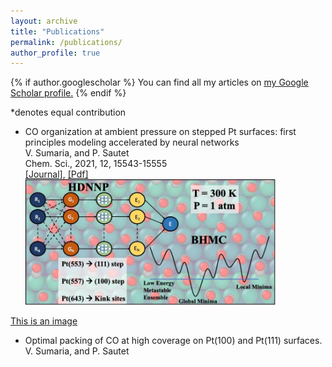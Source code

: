 ```yaml
---
layout: archive
title: "Publications"
permalink: /publications/
author_profile: true
---
```


{% if author.googlescholar %}
  You can find all my articles on <u><a href="{{author.googlescholar}}">my Google Scholar profile</a>.</u>
{% endif %}

*denotes equal contribution

- CO organization at ambient pressure on stepped Pt surfaces: first principles modeling accelerated by neural networks  
  V. Sumaria, and P. Sautet   
  Chem. Sci., 2021, 12, 15543-15555  
  [[Journal]](https://pubs.rsc.org/en/content/articlehtml/2021/sc/d1sc03827c), [[Pdf]](/files/RSC_2021.pdf)  
  <img src="files/RSC_2021_TOC.jpg" width="400">

 [This is an image](/files/RSC_2021_TOC2.jpg)
- Optimal packing of CO at high coverage on Pt(100) and Pt(111) surfaces.  
  V. Sumaria, and P. Sautet


